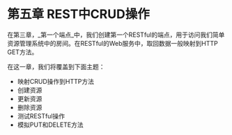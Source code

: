 # 第五章 REST中CRUD操作

在第三章，_第一个端点_中，我们创建第一个RESTful的端点，用于访问我们简单资源管理系统中的房间。在RESTful的Web服务中，取回数据一般映射到HTTP GET方法。

在这一章，我们将覆盖到下面主题：
* 映射CRUD操作到HTTP方法
* 创建资源
* 更新资源
* 删除资源
* 测试RESTful操作
* 模拟PUT和DELETE方法

